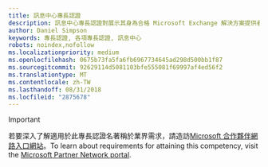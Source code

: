 ```yaml
---
title: 訊息中心專長認證
description: 訊息中心專長認證對展示其身為合格 Microsoft Exchange 解決方案提供者之能力，以取得競爭優勢、縮短銷售週期和拓展業務的合作夥伴給予認可。
author: Daniel Simpson
keywords: 專長認證, 各項專長認證, 訊息中心
robots: noindex,nofollow
ms.localizationpriority: medium
ms.openlocfilehash: 0675b73fa5fa6fb6967734645ad298d500bb1f87
ms.sourcegitcommit: 92629114d5081103bfe555081f69997af4ed56f2
ms.translationtype: MT
ms.contentlocale: zh-TW
ms.lasthandoff: 08/31/2018
ms.locfileid: "2875678"
---
```

>[!IMPORTANT]
><span data-ttu-id="5045a-104">若要深入了解適用於此專長認證名著稱於業界需求，請造訪[Microsoft 合作夥伴網路入口網站](https://partner.microsoft.com/membership/competencies)。</span><span class="sxs-lookup"><span data-stu-id="5045a-104">To learn about requirements for attaining this competency, visit the [Microsoft Partner Network portal](https://partner.microsoft.com/membership/competencies).</span></span>

<!--
#Messaging
The Messaging competency recognizes partners who gain a competitive advantage, shorten sales cycles, and grow their business by showcasing skills as a qualified Microsoft Exchange solution provider.

##Hybrid Services Partner option
Put your product knowledge to the test by passing exams or certifications.

###Silver
1. Your organization must have **2** individuals pass the exam or certification requirements.
    
    - **2** individuals must each pass all the following exams:
        - [Exam 70-347](https://www.microsoft.com/en-us/learning/exam-70-347.aspx): Enabling Services for Microsoft Office 365
        - [Exam 70-345](https://www.microsoft.com/en-us/learning/exam-70-345.aspx): Designing and Deploying Microsoft Exchange Server 2016

    **OR**

     - **2** individuals must pass the following certification:
        - [MCSE](https://www.microsoft.com/en-us/learning/mcse-productivity-certification.aspx): Productivity

###Gold
1. Your organization must have **4** individuals pass the exam or certification requirements.

    - **4** individuals must each pass all the following exams:
        - [Exam 70-347](https://www.microsoft.com/en-us/learning/exam-70-347.aspx): Enabling Services for Microsoft Office 365
        - [Exam 70-345](https://www.microsoft.com/en-us/learning/exam-70-345.aspx): Designing and Deploying Microsoft Exchange Server 2016

    **OR**

    - **4** individuals must pass the following certification:
        - [MCSE](https://www.microsoft.com/en-us/learning/mcse-productivity-certification.aspx): Productivity
-->


